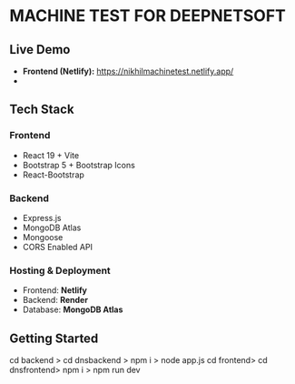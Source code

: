 # MACHINE TEST FOR DEEPNETSOFT

## Live Demo

- **Frontend (Netlify):** https://nikhilmachinetest.netlify.app/
- 

## Tech Stack

### Frontend
- React 19 + Vite
- Bootstrap 5 + Bootstrap Icons
- React-Bootstrap

### Backend
- Express.js
- MongoDB Atlas
- Mongoose
- CORS Enabled API

### Hosting & Deployment
- Frontend: **Netlify**
- Backend: **Render**
- Database: **MongoDB Atlas**

##  Getting Started
cd backend > cd dnsbackend > npm i > node app.js
cd frontend> cd dnsfrontend> npm i > npm run dev


